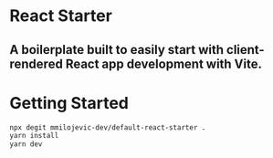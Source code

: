 # React Starter

## A boilerplate built to easily start with client-rendered React app development with Vite.

# Getting Started

```bash
npx degit mmilojevic-dev/default-react-starter .
yarn install
yarn dev
```
